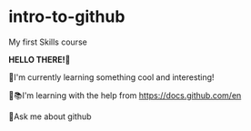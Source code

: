 # intro-to-github
My first Skills course

****HELLO THERE!👋****

🔭I'm currently learning something cool and interesting!

🔎📚I'm learning with the help from https://docs.github.com/en

💬Ask me about github
